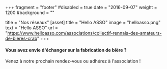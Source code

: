 +++
fragment = "footer"
#disabled = true
date = "2016-09-07"
weight = 1200
#background = ""

title = "Nos réseaux"
[asset]
  title = "Hello ASSO"
  image = "helloasso.png"
  text = "Hello ASSO"
  url = "https://www.helloasso.com/associations/collectif-rennais-des-amateurs-de-bieres-crab"
+++

#### Vous avez envie d'échanger sur la fabrication de bière ?

Venez à notre prochain rendez-vous ou adhérez à l'association ! 
